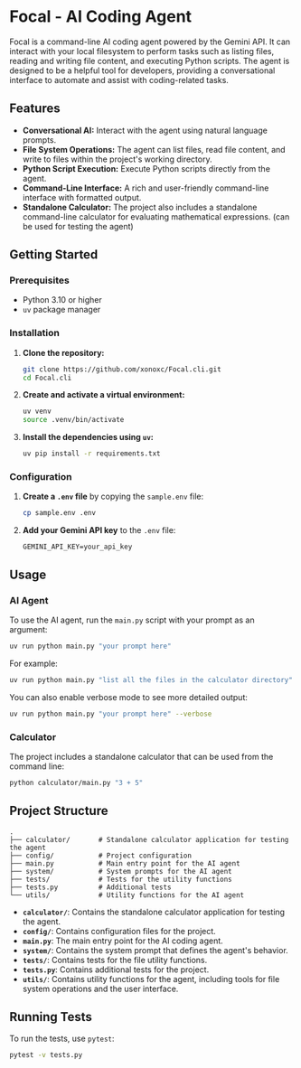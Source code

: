 # Focal - AI Coding Agent

Focal is a command-line AI coding agent powered by the Gemini API. It can interact with your local filesystem to perform tasks such as listing files, reading and writing file content, and executing Python scripts. The agent is designed to be a helpful tool for developers, providing a conversational interface to automate and assist with coding-related tasks.

## Features

- **Conversational AI:** Interact with the agent using natural language prompts.
- **File System Operations:** The agent can list files, read file content, and write to files within the project's working directory.
- **Python Script Execution:** Execute Python scripts directly from the agent.
- **Command-Line Interface:** A rich and user-friendly command-line interface with formatted output.
- **Standalone Calculator:** The project also includes a standalone command-line calculator for evaluating mathematical expressions. (can be used for testing the agent)

## Getting Started

### Prerequisites

- Python 3.10 or higher
- `uv` package manager

### Installation

1.  **Clone the repository:**
    ```bash
    git clone https://github.com/xonoxc/Focal.cli.git
    cd Focal.cli
    ```

2.  **Create and activate a virtual environment:**
    ```bash
    uv venv
    source .venv/bin/activate
    ```

3.  **Install the dependencies using `uv`:**
    ```bash
    uv pip install -r requirements.txt
    ```

### Configuration

1.  **Create a `.env` file** by copying the `sample.env` file:
    ```bash
    cp sample.env .env
    ```

2.  **Add your Gemini API key** to the `.env` file:
    ```
    GEMINI_API_KEY=your_api_key
    ```

## Usage

### AI Agent

To use the AI agent, run the `main.py` script with your prompt as an argument:

```bash
uv run python main.py "your prompt here"
```

For example:

```bash
uv run python main.py "list all the files in the calculator directory"
```

You can also enable verbose mode to see more detailed output:

```bash
uv run python main.py "your prompt here" --verbose
```

### Calculator

The project includes a standalone calculator that can be used from the command line:

```bash
python calculator/main.py "3 + 5"
```

## Project Structure

```
.
├── calculator/       # Standalone calculator application for testing the agent
├── config/           # Project configuration
├── main.py           # Main entry point for the AI agent
├── system/           # System prompts for the AI agent
├── tests/            # Tests for the utility functions
├── tests.py          # Additional tests
└── utils/            # Utility functions for the AI agent
```

-   **`calculator/`**: Contains the standalone calculator application for testing the agent.
-   **`config/`**: Contains configuration files for the project.
-   **`main.py`**: The main entry point for the AI coding agent.
-   **`system/`**: Contains the system prompt that defines the agent's behavior.
-   **`tests/`**: Contains tests for the file utility functions.
-   **`tests.py`**: Contains additional tests for the project.
-   **`utils/`**: Contains utility functions for the agent, including tools for file system operations and the user interface.

## Running Tests

To run the tests, use `pytest`:

```bash
pytest -v tests.py
```
